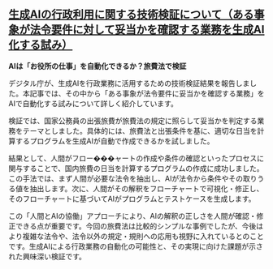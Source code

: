 ## [生成AIの行政利用に関する技術検証について（ある事象が法令要件に対して妥当かを確認する業務を生成AI化する試み）](https://digital-gov.note.jp/n/n3b347400ae31)

**AIは「お役所の仕事」を自動化できるか？旅費法で検証**

デジタル庁が、生成AIを行政業務に活用するための技術検証結果を報告しました。本記事では、その中から「ある事象が法令要件に妥当かを確認する業務」をAIで自動化する試みについて詳しく紹介しています。

検証では、国家公務員の出張旅費が旅費法の規定に照らして妥当かを判定する業務をテーマとしました。具体的には、旅費法と出張条件を基に、適切な日当を計算するプログラムを生成AIが自動で作成できるかを試しました。

結果として、人間がフロー���ャートの作成や条件の確認といったプロセスに関与することで、国内旅費の日当を計算するプログラムの作成に成功しました。この手法では、まず人間が必要な法令を抽出し、AIが法令から条件やその取りうる値を抽出します。次に、人間がその解釈をフローチャートで可視化・修正し、そのフローチャートに基づいてAIがプログラムとテストケースを生成します。

この「人間とAIの協働」アプローチにより、AIの解釈の正しさを人間が確認・修正できる点が重要です。今回の旅費法は比較的シンプルな事例でしたが、今後はより複雑な法令や、法令以外の規定・規則への応用も視野に入れているとのことです。生成AIによる行政業務の自動化の可能性と、その実現に向けた課題が示された興味深い検証です。